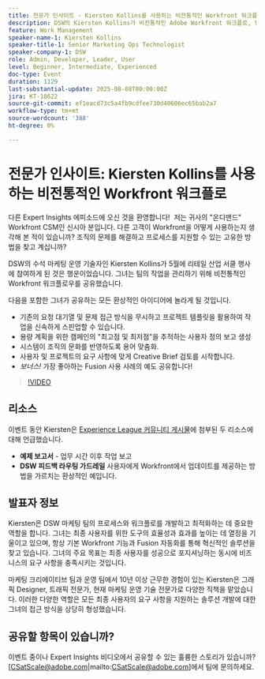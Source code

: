 ```yaml
---
title: 전문가 인사이트 - Kiersten Kollins를 사용하는 비전통적인 Workfront 워크플로
description: DSW의 Kiersten Kollins가 비전통적인 Adobe Workfront 워크플로, 맞춤형 보고 및 Fusion 자동화를 사용하여 마케팅 운영을 최적화하고 팀 효율성을 높이는 방법을 알아봅니다.
feature: Work Management
speaker-name-1: Kiersten Kollins
speaker-title-1: Senior Marketing Ops Technologist
speaker-company-1: DSW
role: Admin, Developer, Leader, User
level: Beginner, Intermediate, Experienced
doc-type: Event
duration: 1129
last-substantial-update: 2025-08-08T00:00:00Z
jira: KT-18622
source-git-commit: ef1eacd73c5a4fb9cdfee730d40606ec65bab2a7
workflow-type: tm+mt
source-wordcount: '388'
ht-degree: 0%

---
```



# 전문가 인사이트: Kiersten Kollins를 사용하는 비전통적인 Workfront 워크플로

다른 Expert Insights 에피소드에 오신 것을 환영합니다!  저는 귀사의 &quot;온디맨드&quot; Workfront CSM인 신시아 분입니다. 다른 고객이 Workfront을 어떻게 사용하는지 생각해 본 적이 있습니까? 조직의 문제를 해결하고 프로세스를 지원할 수 있는 고유한 방법을 찾고 계십니까?  

DSW의 수석 마케팅 운영 기술자인 Kiersten Kollins가 5월에 리테일 산업 서클 행사에 참여하게 된 것은 행운이었습니다. 그녀는 팀의 작업을 관리하기 위해 비전통적인 Workfront 워크플로우를 공유했습니다.  

다음을 포함한 그녀가 공유하는 모든 환상적인 아이디어에 놀라게 될 것입니다. 

* 기존의 요청 대기열 및 문제 접근 방식을 무시하고 프로젝트 템플릿을 활용하여 작업을 신속하게 스핀업할 수 있습니다. 
* 용량 계획을 위한 캠페인의 &quot;최고점 및 최저점&quot;을 추적하는 사용자 정의 보고 생성 
* 시스템이 조직의 문화를 반영하도록 용어 맞춤화. 
* 사용자 및 프로젝트의 요구 사항에 맞게 Creative Brief 검토를 시작합니다. 
* *보너스!* 가장 좋아하는 Fusion 사용 사례의 예도 공유합니다!

>[!VIDEO](https://video.tv.adobe.com/v/3469900/?learn=on&enablevpops)

## 리소스

이벤트 동안 Kiersten은 [Experience League 커뮤니티 게시물](https://experienceleaguecommunities.adobe.com/t5/workfront-discussions/video-august-2024-workfront-expert-insights-non-traditional/td-p/694315)에 첨부된 두 리소스에 대해 언급했습니다.
* **예제 보고서** - 업무 시간 이후 작업 보고 
* **DSW 피드백 라우팅 가드레일** 사용자에게 Workfront에서 업데이트를 제공하는 방법을 가르치는 환상적인 예입니다. 

## 발표자 정보 

Kiersten은 DSW 마케팅 팀의 프로세스와 워크플로를 개발하고 최적화하는 데 중요한 역할을 합니다. 그녀는 최종 사용자를 위한 도구의 효율성과 효과를 높이는 데 열정을 기울이고 있으며, 항상 기본 Workfront 기능과 Fusion 자동화를 통해 혁신적인 솔루션을 찾고 있습니다. 그녀의 주요 목표는 최종 사용자를 성공으로 포지셔닝하는 동시에 비즈니스의 요구 사항을 충족시키는 것입니다.   

마케팅 크리에이티브 팀과 운영 팀에서 10년 이상 근무한 경험이 있는 Kiersten은 그래픽 Designer, 트래픽 전문가, 현재 마케팅 운영 기술 전문가로 다양한 직책을 맡았습니다. 이러한 다양한 역할은 모든 최종 사용자의 요구 사항을 지원하는 솔루션 개발에 대한 그녀의 접근 방식을 상당히 형성했습니다. 

## 공유할 항목이 있습니까?

이벤트 중이나 Expert Insights 비디오에서 공유할 수 있는 훌륭한 스토리가 있습니까? [CSatScale@adobe.com|mailto:CSatScale@adobe.com]에서 팀에 문의하세요.



